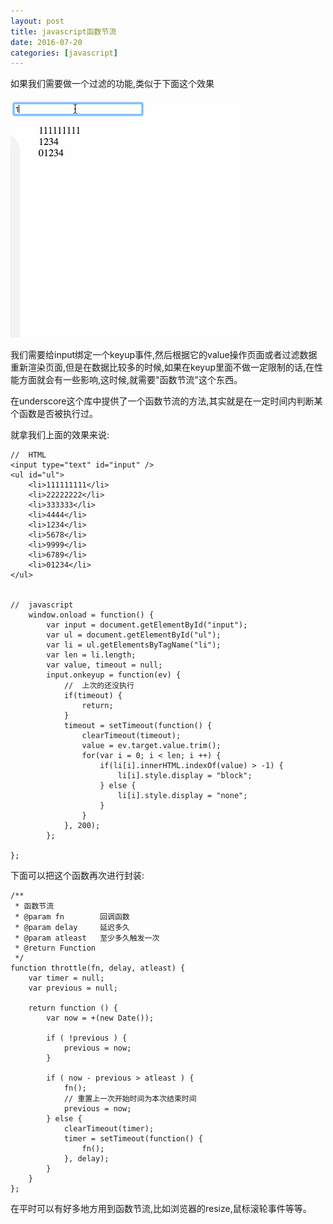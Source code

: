 ```yaml
---
layout: post
title: javascript函数节流
date: 2016-07-20
categories: [javascript]
---
```


如果我们需要做一个过滤的功能,类似于下面这个效果

![](/imgs/screen.gif)

我们需要给input绑定一个keyup事件,然后根据它的value操作页面或者过滤数据重新渲染页面,但是在数据比较多的时候,如果在keyup里面不做一定限制的话,在性能方面就会有一些影响,这时候,就需要"函数节流"这个东西。

在underscore这个库中提供了一个函数节流的方法,其实就是在一定时间内判断某个函数是否被执行过。

就拿我们上面的效果来说:
	
	
	//  HTML
	<input type="text" id="input" />
	<ul id="ul">
		<li>111111111</li>
		<li>22222222</li>
		<li>333333</li>
		<li>4444</li>
		<li>1234</li>
		<li>5678</li>
		<li>9999</li>
		<li>6789</li>
		<li>01234</li>
	</ul>
	
	
	//  javascript
		window.onload = function() {
			var input = document.getElementById("input");
			var ul = document.getElementById("ul");
			var li = ul.getElementsByTagName("li");
			var len = li.length;
			var value, timeout = null;
			input.onkeyup = function(ev) {
			    //  上次的还没执行
			    if(timeout) {
			        return;
			    }
			    timeout = setTimeout(function() {
    			    clearTimeout(timeout);
                    value = ev.target.value.trim();
    				for(var i = 0; i < len; i ++) {
    					if(li[i].innerHTML.indexOf(value) > -1) {
    						li[i].style.display = "block";
    					} else {
    						li[i].style.display = "none";
    					}
    				}
			    }, 200);
			};

	};
	
下面可以把这个函数再次进行封装:


    /**
     * 函数节流
     * @param fn        回调函数
     * @param delay     延迟多久
     * @param atleast   至少多久触发一次
     * @return Function
     */
    function throttle(fn, delay, atleast) {
        var timer = null;
        var previous = null;
     
        return function () {
            var now = +(new Date());
     
            if ( !previous ) {
                previous = now;
            }
     
            if ( now - previous > atleast ) {
                fn();
                // 重置上一次开始时间为本次结束时间
                previous = now;
            } else {
                clearTimeout(timer);
                timer = setTimeout(function() {
                    fn();
                }, delay);
            }
        }
    };
    
    
在平时可以有好多地方用到函数节流,比如浏览器的resize,鼠标滚轮事件等等。